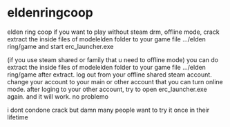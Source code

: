 # eldenringcoop
elden ring coop if you want to play without steam drm, offline mode, crack
extract the inside files of modelelden folder to your game file .../elden ring/game 
and start erc_launcher.exe

(if you use steam shared or family that u need to offline mode) you can do
extract the inside files of modelelden folder to your game file .../elden ring/game 
after extract. log out from your offline shared steam account. change your account to your main or other account that you can turn online mode. after loging to your other account, try to open erc_launcher.exe again. and it will work. no problemo

i dont condone crack but damn many people want to try it once in their lifetime
